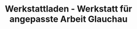 ---
title: "Werkstattladen - Werkstatt für angepasste Arbeit Glauchau"
url: /glauchau/werkstattladen-werkstatt-fuer-angepasste-arbeit-glauchau/
shop: Andenken
---